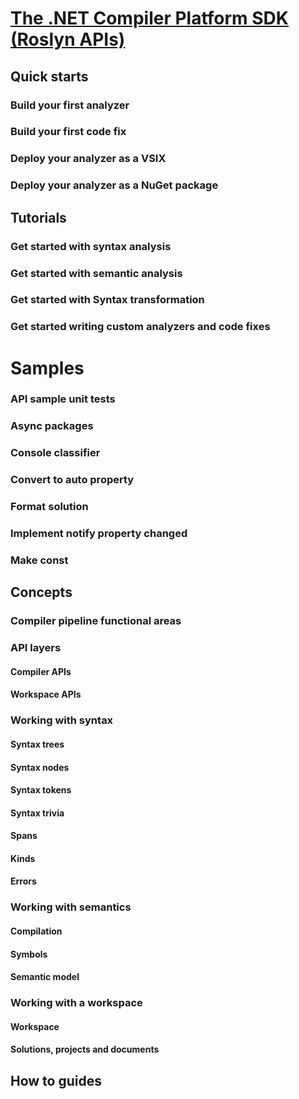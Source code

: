 # [The .NET Compiler Platform SDK (Roslyn APIs)](index.md)
## Quick starts
### Build your first analyzer
### Build your first code fix
### Deploy your analyzer as a VSIX
### Deploy your analyzer as a NuGet package

## Tutorials
<!-- Taken from https://github.com/dotnet/roslyn/wiki/Samples-and-Walkthroughs -->
### Get started with syntax analysis
### Get started with semantic analysis
### Get started with Syntax transformation
### Get started writing custom analyzers and code fixes

# Samples
<!-- Taken from https://github.com/dotnet/roslyn/wiki/Samples-and-Walkthroughs -->
### API sample unit tests
### Async packages
### Console classifier
### Convert to auto property
### Format solution
### Implement notify property changed
### Make const

## Concepts
<!-- Good Stuff here: https://github.com/dotnet/roslyn/wiki/Roslyn%20Overview -->
### Compiler pipeline functional areas
### API layers
#### Compiler APIs
#### Workspace APIs
### Working with syntax
#### Syntax trees
#### Syntax nodes
#### Syntax tokens
#### Syntax trivia
#### Spans
#### Kinds
#### Errors
### Working with semantics
#### Compilation
#### Symbols
#### Semantic model
### Working with a workspace
#### Workspace
#### Solutions, projects and documents

## How to guides
<!-- Look at the samples, and determinine which 
    are "How To" vs. Samples. -->

<!-- Reference and resources -->